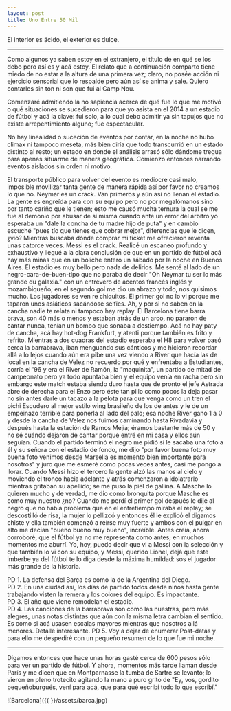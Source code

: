 ```yaml
---
layout: post
title: Uno Entre 50 Mil
---
```


El interior es ácido, el exterior es dulce.

-----

Como algunos ya saben estoy en el extranjero, el título de en qué se los debo pero así es y acá estoy. El relato que a continuación comparto tiene miedo de no estar a la altura de una primera vez; claro, no posée acción ni ejercicio sensorial que lo respalde pero aún así se anima y sale. Quiero contarles sin ton ni son que fui al Camp Nou.  

Comenzaré admitiendo la no sapiencia acerca de qué fue lo que me motivó o qué situaciones se sucedieron para que yo asista en el 2014 a un estadio de fútbol y acá la clave: fui solo, a lo cual debo admitir ya sin tapujos que no existe arrepentimiento alguno; fue espectacular.  

No hay linealidad o suceción de eventos por contar, en la noche no hubo climax ni tampoco meseta, más bien diría que todo transcurrió en un estado distinto al resto; un estado en donde el análisis arrasó sólo dándome tregua para apenas situarme de manera geográfica. Comienzo entonces narrando eventos aislados sin orden ni motivo.  

El transporte público para volver del evento es mediocre casi malo, imposible movilizar tanta gente de manera rápida así por favor no creamos lo que no. Neymar es un crack. Van primeros y aún así no llenan el estadio. La gente es engreída para con su equipo pero no por megalómanos sino por tanto cariño que le tienen; esto me causó mucha ternura la cual se me fue al demonio por abusar de sí misma cuando ante un error del árbitro yo esperaba un "dale la concha de tu madre hijo de puta" y en cambio escuché "pues tío que tienes que cobrar mejor", diferencias que le dicen, ¿vio? Mientras buscaba dónde comprar mi ticket me ofrecieron reventa unas catorce veces. Messi es el crack. Realicé un escaneo profundo y exhaustivo y llegué a la clara conclusión de que en un partido de fútbol acá hay más minas que en un boliche entero un sábado por la noche en Buenos Aires. El estadio es muy bello pero nada de delirios. Me senté al lado de un negro-cara-de-buen-tipo que no paraba de decir "Oh Neymar tu ser lo más grande du galaxia." con un entrevero de acentos francés inglés y mozambiqueño; en el segundo gol me dio un abrazo y todo, nos quisimos mucho. Los jugadores se ven re chiquitos. El primer gol no lo vi porque me taparon unos asiáticos sacándose selfies. Ah, y por si no saben en la cancha nadie te relata ni tampoco hay replay. El Barcelona tiene barra brava, son 40 más o menos y estaban atrás de un arco, no pararon de cantar nunca, tenían un bombo que sonaba a destiempo. Acá no hay paty de cancha, acá hay hot-dog Frankfurt, y atenti porque también es frito y refrito. Mientras a dos cuadras del estadio esperaba el H8 para volver pasó cerca la barrabrava, iban menguando sus cánticos y me hicieron recordar allá a lo lejos cuando aún era pibe una vez viendo a River que hacía las de local en la cancha de Velez no recuerdo por qué y enfrentaba a Estudiantes, corría el '96 y era el River de Ramón, la "maquinita", un partido de mitad de campeonato pero ya todo apuntaba bien y el equipo venía en racha pero sin embargo este match estaba siendo duro hasta que de pronto el jefe Astrada abre de derecha para el Enzo pero éste tan pillo como pocos la deja pasar no sin antes darle un tacazo a la pelota para que venga como un tren el pichi Escudero al mejor estilo wing brasileño de los de antes y le de un empeinazo terrible para ponerla al lado del palo; esa noche River ganó 1 a 0 y desde la cancha de Velez nos fuimos caminando hasta Rivadavia y después hasta la estación de Ramos Mejía; éramos bastante más de 50 y no sé cuándo dejaron de cantar porque entré en mi casa y ellos aún seguían. Cuando el partido terminó el negro me pidió si le sacaba una foto a él y su señora con el estadio de fondo, me dijo "por favor buena foto muy buena foto venimos desde Marsella es momento bien importante para nosotros" y juro que me esmeré como pocas veces antes, casi me pongo a llorar. Cuando Messi hizo el tercero la gente alzó las manos al cielo y moviendo el tronco hacia adelante y atrás comenzaron a idolatrarlo mientras gritaban su apellido; se me puso la piel de gallina. A Masche lo quieren mucho y de verdad, me dio como bronquita porque Masche es como muy nuestro ¿no? Cuando me perdí el primer gol después le dije al negro que no había problema que en el entretiempo miraba el replay; se descostilló de risa, la mujer lo pellizcó y entonces él le explicó el digamos chiste y ella también comenzó a reírse muy fuerte y ambos con el pulgar en alto me decían "bueno bueno muy bueno", increíble. Antes creía, ahora corroboré, que el fútbol ya no me representa como antes; en muchos momentos me aburrí. Yo, hoy, puedo decir que vi a Messi con la selección y que también lo vi con su equipo, y Messi, querido Lionel, dejá que este imberbe ya del fútbol te lo diga desde la máxima humildad: sos el jugador más grande de la historia.  

PD 1. La defensa del Barça es como la de la Argentina del Diego.  
PD 2. En una ciudad así, los días de partido todos desde niños hasta gente trabajando visten la remera y los colores del equipo. Es impactante.  
PD 3. El año que viene remodelan el estadio.  
PD 4. Las canciones de la barrabrava son como las nuestras, pero más alegres, unas notas distintas que aún con la misma letra cambian el sentido. Es como si acá usasen escalas mayores mientras que nosotros allá menores. Detalle interesante.
PD 5. Voy a dejar de enumerar Post-datas y para ello me despediré con un pequeño resumen de lo que fue mi noche.  

-----  

Digamos entonces que hace unas horas gasté cerca de 600 pesos sólo para ver un partido de fútbol. Y ahora, momentos más tarde llaman desde París y me dicen que en Montparnasse la tumba de Sartre se levantó; lo vieron en pleno trotecito agitando la mano a puro grito de "Ey, vos, gordito pequeñoburgués, vení para acá, que para qué escribí todo lo que escribí."  

![Barcelona]({{ }}/assets/barca.jpg)

